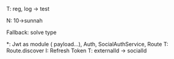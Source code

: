 T: reg, log -> test

N: 10->sunnah

Fallback: solve type

*: Jwt as module ( payload...), Auth, SocialAuthService, Route
T: Route.discover
I: Refresh Token
T: externalId -> socialId